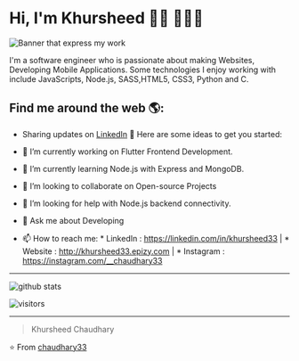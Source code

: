 # Hi, I'm Khursheed 👋🏾 👩🏾‍💻

<img src="https://lh3.googleusercontent.com/aLvgBVdwe5eWaaIWszsScsya60B65KNrVFGQFzyhn1onzqWDS_QOxgScLZW8CDW2Gi61ps7pJlpuruB-9FxRenRtmPfPdfGjA1HXTyZJAfzrqfidDZOkKxGewre89Bkr6cYj2uu5hC3hXZ0XXNEKOibvtMANasRXxW1CNWv93TXr_tNWL7jXsKZII42Abo-a7QTS5np0FN4cQG2_rGQy9uvh6g1hLCtbyLkzYaXLn3C-d5DgtsR6rgI-OgtDL7GuZa8j_dF2p79fNEwh36Hzji-skjXDe8h0jvg3uyuAmTT1tJacar5xPZaXwgwascjMuqS6XHfxl4ZjrZr-Rwn-OFO3taxGo5f_DncDf4RHTajKjZCiYwk3yiaG9mwXJWhlulYYiqUt_hfFu0SMz8uQh4v0cCrxZtAco3EZbIlt3LvepFBVK7exEvC7NpxN3IWfwewoMzK25G9KAT1LafNze-BcbXB8osUfAOgBH4M6HAcR2Rcb5lNA4YbbSY5AoXBlqWk9HWuCYrlSVLxtPNFTxWwGwNinj8pfGmQax35q6A3Ia3keNmt4t4h8C1LllmAYXyApVcNKDGGdZGd2f6ctr6eSxJDb0DCcUrqHG1zX_hYPUO8oT-Rj-Ko476B-EnuzjAVcUZlwhz79bG3_k7-yTi14MVvSQGGiM6psCLduXzhnANzQ5MuunzT0yJilmQ=w391-h220-no?authuser=0" alt="Banner that express my work">

I'm a software engineer who is passionate about making Websites, Developing Mobile Applications. Some technologies I enjoy working with include JavaScripts, Node.js, SASS,HTML5, CSS3, Python and C.


## Find me around the web 🌎:
- Sharing updates on <a href="https://www.linkedin.com/in/khursheed33/">LinkedIn</a> 💼
Here are some ideas to get you started:

- 🔭 I’m currently working on Flutter Frontend Development.
- 🌱 I’m currently learning Node.js with Express and MongoDB.
- 👯 I’m looking to collaborate on Open-source Projects
- 🤔 I’m looking for help with Node.js backend connectivity.
- 💬 Ask me about Developing 
- 📫 How to reach me: * LinkedIn : https://linkedin.com/in/khursheed33 | * Website : http://khursheed33.epizy.com | * Instagram : https://instagram.com/__chaudhary33

______________________________________________________________________________________
![github stats](https://github-readme-stats.vercel.app/api?username=chaudhary33&show_icons=true)

![visitors](https://visitor-badge.glitch.me/badge?page_id=chaudhary33.chaudhary33) 

---------------------------------------------------------------------------------------------------------------------------------------------------------------------------------
> Khursheed Chaudhary

⭐️ From [chaudhary33](http://www.github.com/chaudhary33)
